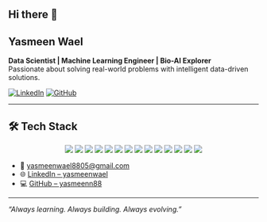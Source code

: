 ## Hi there 👋

<!--
**yasmeenn88/yasmeenn88** is a ✨ _special_ ✨ repository because its `README.md` (this file) appears on your GitHub profile.

Here are some ideas to get you started:

- 🔭 I’m currently working on ...
- 🌱 I’m currently learning ...
- 👯 I’m looking to collaborate on ...
- 🤔 I’m looking for help with ...
- 💬 Ask me about ...
- 📫 How to reach me: ...
- 😄 Pronouns: ...
- ⚡ Fun fact: ...

-->

<!--
### 🐍 Programming & Data

<img src="https://img.icons8.com/color/48/000000/python.png" width="40"/> 
<img src="https://upload.wikimedia.org/wikipedia/commons/3/31/NumPy_logo_2020.svg" width="80"/>
<img src="https://upload.wikimedia.org/wikipedia/commons/e/ed/Pandas_logo.svg" width="80"/>
<img src="https://img.icons8.com/ios-filled/50/1A1A1A/sql.png" width="40"/>
-->

## Yasmeen Wael

**Data Scientist | Machine Learning Engineer | Bio-AI Explorer**  
Passionate about solving real-world problems with intelligent data-driven solutions.

[![LinkedIn](https://img.shields.io/badge/-LinkedIn-blue?style=flat-square&logo=linkedin&logoColor=white)](https://www.linkedin.com/in/yasmeenwael/)
[![GitHub](https://img.shields.io/badge/-GitHub-181717?style=flat-square&logo=github&logoColor=white)](https://github.com/yasmeenn88)

---
## 🛠️ Tech Stack

<p align="center">
  <img src="https://img.shields.io/badge/Python-3776AB?style=for-the-badge&logo=python&logoColor=white" />
  <img src="https://img.shields.io/badge/Pandas-150458?style=for-the-badge&logo=pandas&logoColor=white" />
  <img src="https://img.shields.io/badge/Numpy-013243?style=for-the-badge&logo=numpy&logoColor=white" />
  <img src="https://img.shields.io/badge/Scikit--Learn-F7931E?style=for-the-badge&logo=scikit-learn&logoColor=black" />
  <img src="https://img.shields.io/badge/TensorFlow-FF6F00?style=for-the-badge&logo=tensorflow&logoColor=white" />
  <img src="https://img.shields.io/badge/OpenCV-5C3EE8?style=for-the-badge&logo=opencv&logoColor=white" />
  <img src="https://img.shields.io/badge/YOLO-000000?style=for-the-badge&logo=yolo&logoColor=white" />
  <img src="https://img.shields.io/badge/Power%20BI-F2C811?style=for-the-badge&logo=powerbi&logoColor=black" />
  <img src="https://img.shields.io/badge/Tableau-E97627?style=for-the-badge&logo=tableau&logoColor=white" />
  <img src="https://img.shields.io/badge/Matplotlib-11557C?style=for-the-badge&logo=matplotlib&logoColor=white" />
  <img src="https://img.shields.io/badge/Seaborn-2E74B5?style=for-the-badge&logo=seaborn&logoColor=white" />
  <img src="https://img.shields.io/badge/Plotly-3F4F75?style=for-the-badge&logo=plotly&logoColor=white" />
  <img src="https://img.shields.io/badge/SQL-336791?style=for-the-badge&logo=mysql&logoColor=white" />
  <img src="https://img.shields.io/badge/Google%20Cloud-4285F4?style=for-the-badge&logo=googlecloud&logoColor=white" />
</p>




- 📧 [yasmeenwael8805@gmail.com](mailto:yasmeenwael8805@gmail.com)
- 🌐 [LinkedIn – yasmeenwael](https://www.linkedin.com/in/yasmeenwael/)
- 💻 [GitHub – yasmeenn88](https://github.com/yasmeenn88)

---

*“Always learning. Always building. Always evolving.”*
